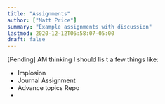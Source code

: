 ```yaml
---
title: "Assignments"
author: ["Matt Price"]
summary: "Example assignments with discussion"
lastmod: 2020-12-12T06:58:07-05:00
draft: false
---
```


[Pending] AM thinking I should lis t a few things like:  

-   Implosion
-   Journal Assignment
-   Advance topics Repo
-
